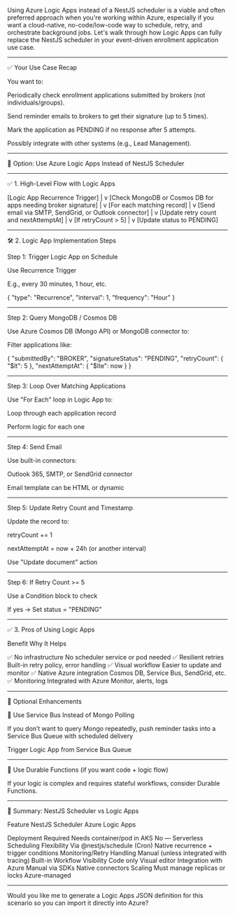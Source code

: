 Using Azure Logic Apps instead of a NestJS scheduler is a viable and often preferred approach when you're working within Azure, especially if you want a cloud-native, no-code/low-code way to schedule, retry, and orchestrate background jobs. Let's walk through how Logic Apps can fully replace the NestJS scheduler in your event-driven enrollment application use case.


---

✅ Your Use Case Recap

You want to:

Periodically check enrollment applications submitted by brokers (not individuals/groups).

Send reminder emails to brokers to get their signature (up to 5 times).

Mark the application as PENDING if no response after 5 attempts.

Possibly integrate with other systems (e.g., Lead Management).



---

🧭 Option: Use Azure Logic Apps Instead of NestJS Scheduler


---

✅ 1. High-Level Flow with Logic Apps

[Logic App Recurrence Trigger]
        |
        v
[Check MongoDB or Cosmos DB for apps needing broker signature]
        |
        v
[For each matching record]
        |
        v
[Send email via SMTP, SendGrid, or Outlook connector]
        |
        v
[Update retry count and nextAttemptAt]
        |
        v
[If retryCount > 5]
        |
        v
[Update status to PENDING]


---

🛠️ 2. Logic App Implementation Steps

Step 1: Trigger Logic App on Schedule

Use Recurrence Trigger

E.g., every 30 minutes, 1 hour, etc.


{
  "type": "Recurrence",
  "interval": 1,
  "frequency": "Hour"
}


---

Step 2: Query MongoDB / Cosmos DB

Use Azure Cosmos DB (Mongo API) or MongoDB connector to:

Filter applications like:


{
  "submittedBy": "BROKER",
  "signatureStatus": "PENDING",
  "retryCount": { "$lt": 5 },
  "nextAttemptAt": { "$lte": now }
}


---

Step 3: Loop Over Matching Applications

Use "For Each" loop in Logic App to:

Loop through each application record

Perform logic for each one



---

Step 4: Send Email

Use built-in connectors:

Outlook 365, SMTP, or SendGrid connector

Email template can be HTML or dynamic



---

Step 5: Update Retry Count and Timestamp

Update the record to:

retryCount += 1

nextAttemptAt = now + 24h (or another interval)

Use "Update document" action



---

Step 6: If Retry Count >= 5

Use a Condition block to check

If yes → Set status = "PENDING"



---

✅ 3. Pros of Using Logic Apps

Benefit	Why It Helps

✅ No infrastructure	No scheduler service or pod needed
✅ Resilient retries	Built-in retry policy, error handling
✅ Visual workflow	Easier to update and monitor
✅ Native Azure integration	Cosmos DB, Service Bus, SendGrid, etc.
✅ Monitoring	Integrated with Azure Monitor, alerts, logs



---

🧩 Optional Enhancements

🔁 Use Service Bus Instead of Mongo Polling

If you don’t want to query Mongo repeatedly, push reminder tasks into a Service Bus Queue with scheduled delivery

Trigger Logic App from Service Bus Queue



---

🧠 Use Durable Functions (if you want code + logic flow)

If your logic is complex and requires stateful workflows, consider Durable Functions.


---

📌 Summary: NestJS Scheduler vs Logic Apps

Feature	NestJS Scheduler	Azure Logic Apps

Deployment Required	Needs container/pod in AKS	No — Serverless
Scheduling Flexibility	Via @nestjs/schedule (Cron)	Native recurrence + trigger conditions
Monitoring/Retry Handling	Manual (unless integrated with tracing)	Built-in
Workflow Visibility	Code only	Visual editor
Integration with Azure	Manual via SDKs	Native connectors
Scaling	Must manage replicas or locks	Azure-managed



---

Would you like me to generate a Logic Apps JSON definition for this scenario so you can import it directly into Azure?

